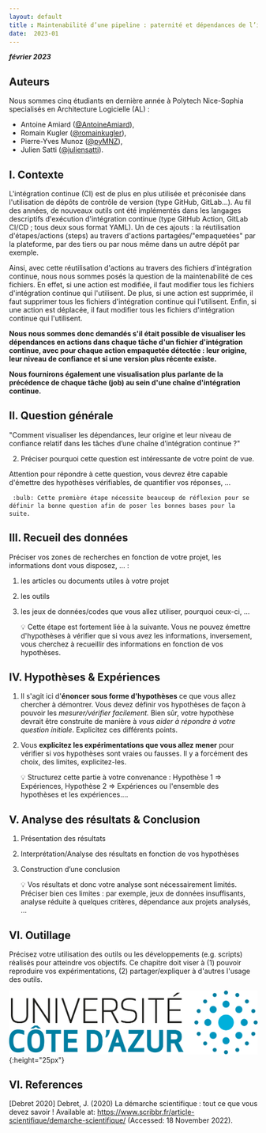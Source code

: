 ```yaml
---
layout: default
title : Maintenabilité d’une pipeline : paternité et dépendances de l’implémentation des jobs et steps
date:  2023-01
---
```


**_février 2023_**

## Auteurs

Nous sommes cinq étudiants en dernière année à Polytech Nice-Sophia specialisés en Architecture Logicielle (AL) :

- Antoine Amiard ([@AntoineAmiard](https://github.com/AntoineAmiard)),
- Romain Kugler ([@romainkugler](https://github.com/romainkugler)),
- Pierre-Yves Munoz ([@pyMNZ](https://github.com/pyMNZ)),
- Julien Satti ([@juliensatti](https://github.com/juliensatti)).


## I. Contexte

L'intégration continue (CI) est de plus en plus utilisée et préconisée dans l'utilisation de dépôts de contrôle de version (type GitHub, GitLab...). Au fil des années, de nouveaux outils ont été implémentés dans les langages descriptifs d'exécution d'intégration continue (type GitHub Action, GitLab CI/CD ; tous deux sous format YAML). Un de ces ajouts : la réutilisation d'étapes/actions (steps) au travers d'actions partagées/"empaquetées" par la plateforme, par des tiers ou par nous même dans un autre dépôt par exemple.

Ainsi, avec cette réutilisation d'actions au travers des fichiers d'intégration continue, nous nous sommes posés la question de la maintenabilité de ces fichiers. En effet, si une action est modifiée, il faut modifier tous les fichiers d'intégration continue qui l'utilisent. De plus, si une action est supprimée, il faut supprimer tous les fichiers d'intégration continue qui l'utilisent. Enfin, si une action est déplacée, il faut modifier tous les fichiers d'intégration continue qui l'utilisent.

**Nous nous sommes donc demandés s'il était possible de visualiser les dépendances en actions dans chaque tâche d'un fichier d'intégration continue, avec pour chaque action empaquetée détectée : leur origine, leur niveau de confiance et si une version plus récente existe.**

**Nous fournirons également une visualisation plus parlante de la précédence de chaque tâche (job) au sein d'une chaîne d'intégration continue.**

## II. Question générale

 "Comment visualiser les dépendances, leur origine et leur niveau de confiance relatif dans les tâches d’une chaîne d’intégration continue ?"

2. Préciser pourquoi cette question est intéressante de votre point de vue.

Attention pour répondre à cette question, vous devrez être capable d'émettre des hypothèses vérifiables, de quantifier vos réponses, ...

     :bulb: Cette première étape nécessite beaucoup de réflexion pour se définir la bonne question afin de poser les bonnes bases pour la suite.

## III. Recueil des données

Préciser vos zones de recherches en fonction de votre projet, les informations dont vous disposez, ... :

1. les articles ou documents utiles à votre projet
2. les outils
3. les jeux de données/codes que vous allez utiliser, pourquoi ceux-ci, ...

     :bulb: Cette étape est fortement liée à la suivante. Vous ne pouvez émettre d'hypothèses à vérifier que si vous avez les informations, inversement, vous cherchez à recueillir des informations en fonction de vos hypothèses.

## IV. Hypothèses & Expériences

1. Il s'agit ici d'**énoncer sous forme d'hypothèses** ce que vous allez chercher à démontrer. Vous devez définir vos hypothèses de façon à pouvoir les _mesurer/vérifier facilement._ Bien sûr, votre hypothèse devrait être construite de manière à _vous aider à répondre à votre question initiale_. Explicitez ces différents points.
2. Vous **explicitez les expérimentations que vous allez mener** pour vérifier si vos hypothèses sont vraies ou fausses. Il y a forcément des choix, des limites, explicitez-les.

     :bulb: Structurez cette partie à votre convenance : Hypothèse 1 => Expériences, Hypothèse 2 => Expériences ou l'ensemble des hypothèses et les expériences....


## V. Analyse des résultats & Conclusion

1. Présentation des résultats
2. Interprétation/Analyse des résultats en fonction de vos hypothèses
3. Construction d’une conclusion

     :bulb:  Vos résultats et donc votre analyse sont nécessairement limités. Préciser bien ces limites : par exemple, jeux de données insuffisants, analyse réduite à quelques critères, dépendance aux projets analysés, ...

## VI. Outillage

Précisez votre utilisation des outils ou les développements \(e.g. scripts\) réalisés pour atteindre vos objectifs. Ce chapitre doit viser à \(1\) pouvoir reproduire vos expérimentations, \(2\) partager/expliquer à d'autres l'usage des outils.

![Figure 1: Logo UCA, exemple, vous pouvez l'enlever](images/logo_uca.png){:height="25px"}


## VI. References

[Debret 2020] Debret, J. (2020) La démarche scientifique : tout ce que vous devez savoir ! Available at: https://www.scribbr.fr/article-scientifique/demarche-scientifique/ (Accessed: 18 November 2022).


